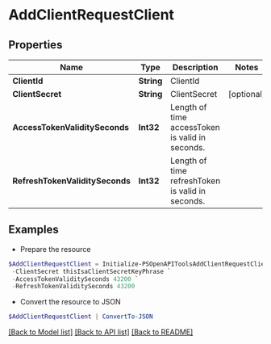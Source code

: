 # AddClientRequestClient
## Properties

Name | Type | Description | Notes
------------ | ------------- | ------------- | -------------
**ClientId** | **String** | ClientId | 
**ClientSecret** | **String** | ClientSecret | [optional] 
**AccessTokenValiditySeconds** | **Int32** | Length of time accessToken is valid in seconds. | 
**RefreshTokenValiditySeconds** | **Int32** | Length of time refreshToken is valid in seconds. | 

## Examples

- Prepare the resource
```powershell
$AddClientRequestClient = Initialize-PSOpenAPIToolsAddClientRequestClient  -ClientId Test Client `
 -ClientSecret thisIsaClientSecretKeyPhrase `
 -AccessTokenValiditySeconds 43200 `
 -RefreshTokenValiditySeconds 43200
```

- Convert the resource to JSON
```powershell
$AddClientRequestClient | ConvertTo-JSON
```

[[Back to Model list]](../README.md#documentation-for-models) [[Back to API list]](../README.md#documentation-for-api-endpoints) [[Back to README]](../README.md)

